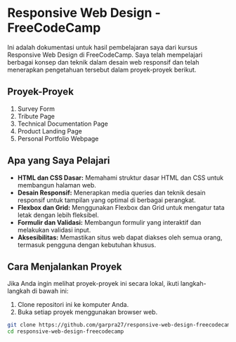 # Responsive Web Design - FreeCodeCamp

Ini adalah dokumentasi untuk hasil pembelajaran saya dari kursus Responsive Web Design di FreeCodeCamp. Saya telah mempelajari berbagai konsep dan teknik dalam desain web responsif dan telah menerapkan pengetahuan tersebut dalam proyek-proyek berikut.

## Proyek-Proyek

1. Survey Form
2. Tribute Page
3. Technical Documentation Page
4. Product Landing Page
5. Personal Portfolio Webpage

## Apa yang Saya Pelajari

- **HTML dan CSS Dasar:** Memahami struktur dasar HTML dan CSS untuk membangun halaman web.
- **Desain Responsif:** Menerapkan media queries dan teknik desain responsif untuk tampilan yang optimal di berbagai perangkat.
- **Flexbox dan Grid:** Menggunakan Flexbox dan Grid untuk mengatur tata letak dengan lebih fleksibel.
- **Formulir dan Validasi:** Membangun formulir yang interaktif dan melakukan validasi input.
- **Aksesibilitas:** Memastikan situs web dapat diakses oleh semua orang, termasuk pengguna dengan kebutuhan khusus.

## Cara Menjalankan Proyek

Jika Anda ingin melihat proyek-proyek ini secara lokal, ikuti langkah-langkah di bawah ini:

1. Clone repositori ini ke komputer Anda.
2. Buka setiap proyek menggunakan browser web.

```bash
git clone https://github.com/garpra27/responsive-web-design-freecodecamp.git
cd responsive-web-design-freecodecamp
```
